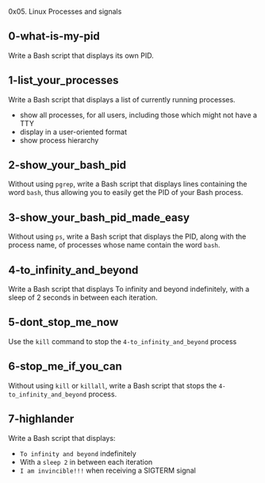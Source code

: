 0x05. Linux Processes and signals

## 0-what-is-my-pid
Write a Bash script that displays its own PID.

## 1-list_your_processes
Write a Bash script that displays a list of currently running processes.
- show all processes, for all users, including those which might not have a TTY
- display in a user-oriented format
- show process hierarchy

## 2-show_your_bash_pid
Without using `pgrep`, write a Bash script that displays lines containing the word `bash`, thus allowing you to easily get the PID of your Bash process.

## 3-show_your_bash_pid_made_easy
Without using `ps`, write a Bash script that displays the PID, along with the process name, of processes whose name contain the word `bash`.

## 4-to_infinity_and_beyond
Write a Bash script that displays To infinity and beyond indefinitely, with a sleep of 2 seconds in between each iteration.

## 5-dont_stop_me_now
Use the `kill` command to stop the `4-to_infinity_and_beyond` process

## 6-stop_me_if_you_can
Without using `kill` or `killall`, write a Bash script that stops the `4-to_infinity_and_beyond` process.

## 7-highlander
Write a Bash script that displays:
- `To infinity and beyond` indefinitely
- With a `sleep 2` in between each iteration
- `I am invincible!!!` when receiving a SIGTERM signal
